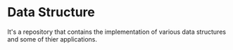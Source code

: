 # Data Structure
It's a repository that contains the implementation of various data structures and some of thier applications.
